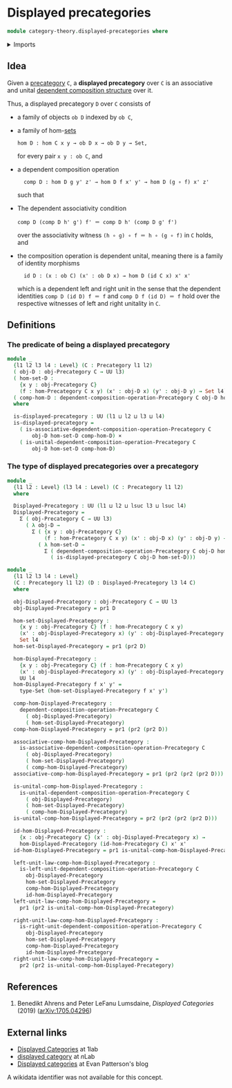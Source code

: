 # Displayed precategories

```agda
module category-theory.displayed-precategories where
```

<details><summary>Imports</summary>

```agda
open import category-theory.composition-operations-on-binary-families-of-sets
open import category-theory.dependent-composition-operations-over-precategories
open import category-theory.nonunital-precategories
open import category-theory.precategories
open import category-theory.set-magmoids

open import foundation.cartesian-product-types
open import foundation.dependent-identifications
open import foundation.dependent-pair-types
open import foundation.function-types
open import foundation.identity-types
open import foundation.iterated-dependent-product-types
open import foundation.propositions
open import foundation.sets
open import foundation.transport-along-identifications
open import foundation.truncated-types
open import foundation.truncation-levels
open import foundation.universe-levels
```

</details>

## Idea

Given a [precategory](category-theory.precategories.md) `C`, a **displayed
precategory** over `C` is an associative and unital
[dependent composition structure](category-theory.dependent-composition-operations-over-precategories.md)
over it.

Thus, a displayed precategory `D` over `C` consists of

- a family of objects `ob D` indexed by `ob C`,
- a family of hom-[sets](foundation-core.sets.md)

  ```text
  hom D : hom C x y → ob D x → ob D y → Set,
  ```

  for every pair `x y : ob C`, and

- a dependent composition operation

  ```text
    comp D : hom D g y' z' → hom D f x' y' → hom D (g ∘ f) x' z'
  ```

  such that

- The dependent associativity condition

  ```text
  comp D (comp D h' g') f' ＝ comp D h' (comp D g' f')
  ```

  over the associativity witness `(h ∘ g) ∘ f ＝ h ∘ (g ∘ f)` in `C` holds, and

- the composition operation is dependent unital, meaning there is a family of
  identity morphisms

  ```text
    id D : (x : ob C) (x' : ob D x) → hom D (id C x) x' x'
  ```

  which is a dependent left and right unit in the sense that the dependent
  identities `comp D (id D) f ＝ f` and `comp D f (id D) ＝ f` hold over the
  respective witnesses of left and right unitality in `C`.

## Definitions

### The predicate of being a displayed precategory

```agda
module _
  {l1 l2 l3 l4 : Level} (C : Precategory l1 l2)
  ( obj-D : obj-Precategory C → UU l3)
  ( hom-set-D :
    {x y : obj-Precategory C}
    (f : hom-Precategory C x y) (x' : obj-D x) (y' : obj-D y) → Set l4)
  ( comp-hom-D : dependent-composition-operation-Precategory C obj-D hom-set-D)
  where

  is-displayed-precategory : UU (l1 ⊔ l2 ⊔ l3 ⊔ l4)
  is-displayed-precategory =
    ( is-associative-dependent-composition-operation-Precategory C
        obj-D hom-set-D comp-hom-D) ×
    ( is-unital-dependent-composition-operation-Precategory C
        obj-D hom-set-D comp-hom-D)
```

### The type of displayed precategories over a precategory

```agda
module _
  {l1 l2 : Level} (l3 l4 : Level) (C : Precategory l1 l2)
  where

  Displayed-Precategory : UU (l1 ⊔ l2 ⊔ lsuc l3 ⊔ lsuc l4)
  Displayed-Precategory =
    Σ ( obj-Precategory C → UU l3)
      ( λ obj-D →
        Σ ( {x y : obj-Precategory C}
            (f : hom-Precategory C x y) (x' : obj-D x) (y' : obj-D y) → Set l4)
          ( λ hom-set-D →
            Σ ( dependent-composition-operation-Precategory C obj-D hom-set-D)
              ( is-displayed-precategory C obj-D hom-set-D)))

module _
  {l1 l2 l3 l4 : Level}
  (C : Precategory l1 l2) (D : Displayed-Precategory l3 l4 C)
  where

  obj-Displayed-Precategory : obj-Precategory C → UU l3
  obj-Displayed-Precategory = pr1 D

  hom-set-Displayed-Precategory :
    {x y : obj-Precategory C} (f : hom-Precategory C x y)
    (x' : obj-Displayed-Precategory x) (y' : obj-Displayed-Precategory y) →
    Set l4
  hom-set-Displayed-Precategory = pr1 (pr2 D)

  hom-Displayed-Precategory :
    {x y : obj-Precategory C} (f : hom-Precategory C x y)
    (x' : obj-Displayed-Precategory x) (y' : obj-Displayed-Precategory y) →
    UU l4
  hom-Displayed-Precategory f x' y' =
    type-Set (hom-set-Displayed-Precategory f x' y')

  comp-hom-Displayed-Precategory :
    dependent-composition-operation-Precategory C
      ( obj-Displayed-Precategory)
      ( hom-set-Displayed-Precategory)
  comp-hom-Displayed-Precategory = pr1 (pr2 (pr2 D))

  associative-comp-hom-Displayed-Precategory :
    is-associative-dependent-composition-operation-Precategory C
      ( obj-Displayed-Precategory)
      ( hom-set-Displayed-Precategory)
      ( comp-hom-Displayed-Precategory)
  associative-comp-hom-Displayed-Precategory = pr1 (pr2 (pr2 (pr2 D)))

  is-unital-comp-hom-Displayed-Precategory :
    is-unital-dependent-composition-operation-Precategory C
      ( obj-Displayed-Precategory)
      ( hom-set-Displayed-Precategory)
      ( comp-hom-Displayed-Precategory)
  is-unital-comp-hom-Displayed-Precategory = pr2 (pr2 (pr2 (pr2 D)))

  id-hom-Displayed-Precategory :
    {x : obj-Precategory C} (x' : obj-Displayed-Precategory x) →
    hom-Displayed-Precategory (id-hom-Precategory C) x' x'
  id-hom-Displayed-Precategory = pr1 is-unital-comp-hom-Displayed-Precategory

  left-unit-law-comp-hom-Displayed-Precategory :
    is-left-unit-dependent-composition-operation-Precategory C
      obj-Displayed-Precategory
      hom-set-Displayed-Precategory
      comp-hom-Displayed-Precategory
      id-hom-Displayed-Precategory
  left-unit-law-comp-hom-Displayed-Precategory =
    pr1 (pr2 is-unital-comp-hom-Displayed-Precategory)

  right-unit-law-comp-hom-Displayed-Precategory :
    is-right-unit-dependent-composition-operation-Precategory C
      obj-Displayed-Precategory
      hom-set-Displayed-Precategory
      comp-hom-Displayed-Precategory
      id-hom-Displayed-Precategory
  right-unit-law-comp-hom-Displayed-Precategory =
    pr2 (pr2 is-unital-comp-hom-Displayed-Precategory)
```

## References

1. Benedikt Ahrens and Peter LeFanu Lumsdaine, _Displayed Categories_ (2019)
   ([arXiv:1705.04296](https://arxiv.org/abs/1705.04296))

## External links

- [Displayed Categories](https://1lab.dev/Cat.Displayed.Base.html) at 1lab
- [displayed category](https://ncatlab.org/nlab/show/displayed+category) at
  $n$Lab
- [Displayed categories](https://www.epatters.org/wiki/algebra/displayed-categories)
  at Evan Patterson's blog

A wikidata identifier was not available for this concept.
